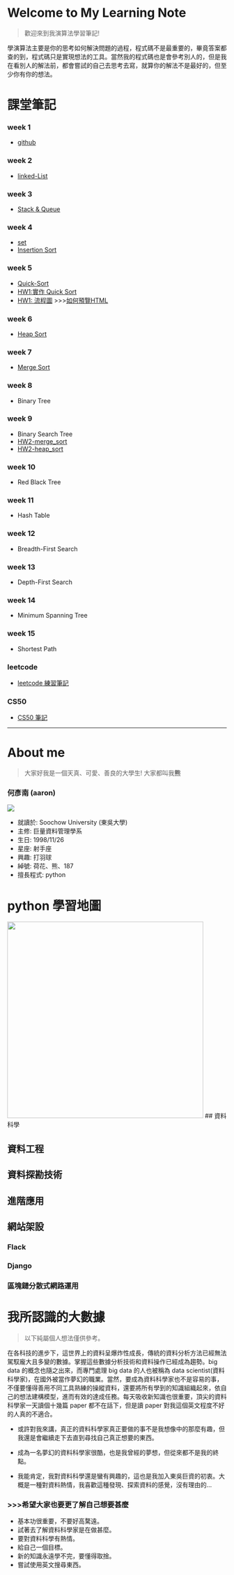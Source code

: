 # Welcome to My Learning Note 
> 歡迎來到我演算法學習筆記! 

學演算法主要是你的思考如何解決問題的過程，程式碼不是最重要的，畢竟答案都查的到，程式碼只是實現想法的工具。當然我的程式碼也是會參考別人的，但是我在看別人的解法前，都會嘗試的自己去思考去寫，就算你的解法不是最好的，但至少你有你的想法。

# 課堂筆記
### week 1
- [github](https://github.com/aaron1aaron2/my-learning-note/blob/master/week1)

### week 2
- [linked-List](https://github.com/aaron1aaron2/my-learning-note/blob/master/week2)

### week 3
- [Stack & Queue](https://github.com/aaron1aaron2/my-learning-note/tree/master/week3)

### week 4
- [set](https://github.com/aaron1aaron2/my-learning-note/blob/master/week4/readme.md#set) 
- [Insertion Sort](https://github.com/aaron1aaron2/my-learning-note/tree/master/week4) 

### week 5
- [Quick-Sort](https://github.com/aaron1aaron2/my-learning-note/tree/master/week5)
- [HW1:實作 Quick Sort](https://github.com/aaron1aaron2/my-learning-note/blob/master/week5/Quick%20Sort.ipynb)
- [HW1: 流程圖](https://htmlpreview.github.io/?https://github.com/aaron1aaron2/my-learning-note/blob/master/week5/Quick%20Sort.html) >>>[如何預覽HTML](https://github.com/aaron1aaron2/my-learning-note/blob/master/week1/readme.md#%E5%A6%82%E4%BD%95%E5%9C%A8-github-%E4%B8%8A%E9%9D%A2%E9%A0%90%E8%A6%BD-html-%E7%9A%84%E6%AA%94%E6%A1%88)

### week 6
- [Heap Sort](https://github.com/aaron1aaron2/my-learning-note/blob/master/week6)

### week 7
- [Merge Sort](https://github.com/aaron1aaron2/my-learning-note/tree/master/week7)

### week 8
- Binary Tree

### week 9
- Binary Search Tree
- [HW2-merge_sort](https://htmlpreview.github.io/?https://github.com/aaron1aaron2/my-learning-note/blob/master/week7/Merge%20Sort.html)
- [HW2-heap_sort](https://htmlpreview.github.io/?https://github.com/aaron1aaron2/my-learning-note/blob/master/week6/Heap%20Sort.html)
### week 10
- Red Black Tree

### week 11 
- Hash Table

### week 12
- Breadth-First Search

### week 13 
- Depth-First Search

### week 14
- Minimum Spanning Tree

### week 15
- Shortest Path

### leetcode 
- [leetcode 練習筆記](https://github.com/aaron1aaron2/my-learning-note/tree/master/leet%20code)

### CS50
- [CS50 筆記](https://github.com/aaron1aaron2/my-learning-note/tree/master/CS50)
---
# About me
> 大家好我是一個天真、可愛、善良的大學生! 大家都叫我**熊**

### **何彥南** (aaron)
![](image/bear.jpg)
* 就讀於: Soochow University (東吳大學)
* 主修: 巨量資料管理學系
* 生日: 1998/11/26
* 星座: 射手座
* 興趣: 打羽球
* 綽號: 荷花、熊、187
* 擅長程式: python 

# python 學習地圖
<img src="image/72302.jpg" height=450 weight=1200>
## 資料科學

## 資料工程

## 資料探勘技術

## 進階應用

## 網站架設
### Flack
### Django
### 區塊鏈分散式網路運用


# 我所認識的大數據 
>以下純屬個人想法僅供參考。

在各科技的進步下，這世界上的資料呈爆炸性成長，傳統的資料分析方法已經無法駕馭龐大且多變的數據。掌握這些數據分析技術和資料操作已經成為趨勢。big data 的概念也隨之出來，而專門處理 big data 的人也被稱為 data scientist(資料科學家)，在國外被當作夢幻的職業。當然，要成為資料科學家也不是容易的事，不僅要懂得善用不同工具熟練的操縱資料，還要將所有學到的知識組織起來，依自己的想法建構模型，進而有效的達成任務。每天吸收新知識也很重要，頂尖的資料科學家一天讀個十幾篇 paper 都不在話下，但是讀 paper 對我這個英文程度不好的人真的不適合。

- 或許對我來講，真正的資料科學家真正要做的事不是我想像中的那麼有趣，但我還是會繼續走下去直到尋找自己真正想要的東西。

- 成為一名夢幻的資料科學家很酷，也是我曾經的夢想，但從來都不是我的終點。

- 我能肯定，我對資料科學還是蠻有興趣的，這也是我加入東吳巨資的初衷。大概是一種對資料熱情，我喜歡這種發現、探索資料的感覺，沒有理由的...  

### >>>希望大家也要更了解自己想要甚麼
* 基本功很重要，不要好高騖遠。
* 試著去了解資料科學家是在做甚麼。
* 要對資料科學有熱情。
* 給自己一個目標。
* 新的知識永遠學不完，要懂得取捨。
* 嘗試使用英文搜尋東西。
